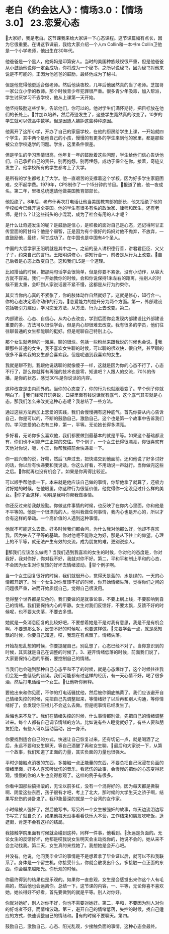 # 老白《约会达人》：情场3.0：【情场3.0】 23.恋爱心态

🎼大家好，我是老白。这节课我来给大家讲一下心态课程。这节课篇幅有点长，因为它很重要。在讲这节课前，我给大家介绍一个人m Collin和一本书m Collin卫他是一个小学老师，他出生在30年代。

他爸爸是一个黑人，他妈妈是印第安人。当时的美国种族歧视很严重，但是他爸爸从小鼓励他说你一定会成功，你将成为一个秘书，之所以说秘书，因为秘书对他来说是不可能的。正因为他爸爸的鼓励，最终他成为了秘书。

但是他觉得他更适合做老师。然后他读夜校，几年后他居然真的当了老师。芝加哥一家公立小学的教师。那个时候青少年犯罪很严重。很多青少年吸毒，加入帮派，学生讨厌学习不去学校，他从上课第一天开始。

他坚持鼓励这些学生，告诉他们，你可以的。他对学生们满怀期待，把目标放在他们的长处上。🎼并加以培养，然后奇迹发生了，这些学生竟然真的改变了。10岁的学生就可以做高中数学。但是因遭人嫉妒这些种种原因。

他离开了这所小学，开办了自己的家庭学校，在他的厨房给学生上课，一开始就四个学生，其中两个是他自己的小孩，慢慢的有更多的学生来到他的家里，都是那些被公立学校退学的问题。学生，这里条件很差。

但是学生的学习热情很高，他年复一年的鼓励着这些问题，学生给他们信心告诉他们，自己承担自己的责任，别再抱怨，别再埋怨，成功于保全在你。接着，奇迹又发生了。他学校所有的学生都考上了大学。

是所有的学生都考上了大学。他一直艰苦的支撑着这个学校。因为好多学生家庭困难，交不起学费。1979年，CPS制作了一个15分钟的节目。🎼报道了他，他一夜成名。第二年，里根总统邀请他做美国教育部部长。

他拒绝了。8年后，老布什再次打电话让他当美国教育部的部长，他又拒绝了他的学校如今已经开遍全美国。他的学生有很多有名的政治家、律师和医生，还有老师，是什么？让这些街头的小混混，成为了社会有用的人才呢？

是什么让奇迹发生的呢？是鼓励是信心，是积极的面对自己是心态，还记得阿甘正传里面的阿甘吗？他是个弱智，正是因为有个很好的妈妈对他不抛弃，不放弃，一直鼓励他，最终，阿甘成功了。在中国也是中国有4个圣人。

中国的大哲学家王阳明就是其中之一。之前的圣人讲积德行善，讲君君臣臣、父父子子，约束自己的言行。王阳明讲修心，讲知行合一，前者是从行为上改变。🎼自己后者是心态上改变自己。这和我们LS是一个道理。

比如搭讪的时候，把那两句话学会很简单，但是你要不紧张，没有小动作，从容大方就不容易。我们一开始教你的时候，会和你说保持1米左右的距离，拍别人的时候不要太重，会吓到人家说话要不紧不慢，这都是从行为约束你。

其实当你内心真的不紧张了，你的肢体动作自然就好了。这就是修心，知行合一。你的心态决定着你动作的行为。🎼恋爱能力的提升分为两个方面。第一，外部建设包括吸引力建设，学习恋爱方法，从方法、行为上去改变。第二。

内部建设、心态、自信心，从内心去改变，学到后面你会发现内部建设比外部建设重要的多，方法可以很快学会，但是内心却很难去改变。我有很多的学员，他们往往聊普通的女生都能聊的挺好。但是呢聊自己特别上心。

那个女生就老聊的一滩屎，聊的很烂。包括一些粉丝来跟我说的时候也会说。🎼我跟那些普通的女生，我不喜欢女生聊的时候，可以聊的很欢快，很自然，甚至聊的很多不喜欢我的女生都会喜欢我。但是呢遇到我喜欢的女生。

我就是聊不到。我跟他说话聊的就像傻子一样，这就是因为你的心态不行了，心态不行了，那么你就算有再强的技术也是零，知道吧？人跟人的交流，70%的传播，是你的状态，感觉30%是你说话的内容。

这种改变是由内而外的。当你的心态变了，你的行为也就跟着变了。举个例子你就明白了。🎼我们经常开玩笑说，口袋里面有钱说话就有底气，这个底气其实就是心态。那我们怎么来改变这种心态呢？我总结了一些方法。

通过这些方法再加上恋爱的实践，我们会慢慢拥有这种底气。首先你要从内心告诉自己，你是可以的，不断的鼓励自己，激励自己，这个也是第一个故事中告诉我们的。学习恋爱的心态有三种，第一，平等。无论她长得多漂亮。

多好看，无论你多么喜欢他，我们都要做到最基本的就是平等。如果这个基础都没有，你们也不可能产生正常的交往。举个例子，一个女生长得很漂亮，你很喜欢有天他对你说，呃，小王，你帮我把前台快递拿一下。

你一脸兴奋的说，好嘞，然后飞奔过去，把快递交到他面前。还和他说了好多讨好的话，你以后有快递要和我说话，你这么好看，不用动说一声就行。当你做完这些之后。🎼你就再也没有机会了。如果是你离得比较近。

可以顺手帮他拿一下。本来就是他应该自己做的事情，你帮他拿了就算了，还极力讨好她的时候，在他眼里，你这种行为很低价值，他觉得你一定没见过什么样的美女。🎼你才会这样，明明是我叫你帮我做事情。

你还反过来给我献殷勤。你做这件事情的时候，也反映了在你内心里面，你和他是不平等的。他是一个很漂亮的人，他叫我做任何事情，我内心也是开心的，所以才会有这样的举动。一个高价值的人遇到这种事情。

他就不可能这么去做。好多时候我们都会问，为什么我对他那么好，他却不喜欢我，因为失去了平等的基础。你对他呢不能称之为好，那是从下往上的仰望。心理上的不平等，就无法产生有效的交流，成为朋友的难，更别说恋人。

🎼那我们应该怎么做呢？当我们遇到我喜欢的女生的时候，你对他的态度是，你对我好，我对你好，你对我不好，我就对你不好。第二，平和平和制止平和的心态，不会因为女生对你反馈的好坏去情绪波动。🎼举个例子啊。

当一个女生回复很好的时候，我们就很开心，觉得天是蓝的，水是绿的，一天的心情都开朗了。当一个女生对你反馈不好的时候，你开始情绪失落，觉得你们之间的问题很严重，进而开始质疑自己，觉得自己很没用。

觉得整个世界都是灰色的。我们要做的是就事论事，不要上纲上线，不要影响到自己的情绪。我们要保持内心的平静。女生对我们反馈好，不要太飘，反馈不好的时候呢，也不要太失落，不要去多想。

她就是一条消息回复的比较好吧，不要想着她是不是对我有意思，我是不是有机会啊，不要想那么多，反馈不好的时候呢，也要这样做。🎼先要学会一点，就是感知飘的时候，你要自己知道，哎，我现在有点飘了。情绪失落。

开始胡思乱想的时候，你要提醒自己，别乱想了，心态已经不对了。当你意识到的时候，其实就是自己在调整的时候了。3、避开情绪低落的时候，前面我们说了，大家要保持心态的平衡，要控制自己的情绪。

当我们也会碰到那种自己心态平和不了的时候，就是心态爆炸了，这个时候往往我们会犯一些低级的错误。我们可能都有过这样的经历，有一天心情不好，喝了很多酒，然后打电话给一个女生。🎼让他听你解释。

要他出来和你见面，不停的打电话骚扰他，然后被你彻底搞黄了。我们应该避开自己情绪失控的时候，先把自己先调整起来，等情绪好了以后再和别人沟通，等你情绪好了，会发现你压根儿不会这么去做。但是呢事情已经发生了。

后悔也来不及了。我们在情绪失控的时候，什么事情都别做，先把自己的情绪调整过来。每个人都有自己调节情绪的方法。比如说有些人睡觉就好了。有些人要和朋友拒绝，有些人可以运动运动，出一身汗。

你要找到适合自己的方式，快速让自己恢复过来。还有切记一点，就是喝酒了之后，永远不要和女生聊天，等自己酒醒了再和女生聊。🎼最后和大家说一下，从第一个故事，我们知道了正面的力量，其实负面的力量也很强大。

平时少接触点消极的东西，多接触一点正能量的东西，不要总把自己沉浸在负面的情绪里面，好多人喜欢听忧伤的音乐，看悲伤的故事，会慢慢的把你的心态变得悲观，慢慢的你的人生也变得悲观了。这样的例子有很多。

你看中国那些搞摇滚的，无论以前多红，没有一个混得好的。因为每天都是撕裂啊、阴爱这些东西，孩子很有才吧，考上了北大，那时候的大学生天之骄子啊，结果写悲伤的诗卧鬼了。我印象最深的就是一个台湾的女作家。

小时候被人强奸了，然后他写书，写另外一个女生被强奸的故事，每天边流泪边写书写完了就自杀了。如果他每天没事看看快乐大本营，工作结束和朋友吃吃饭，逛逛街，肯定不会有这样的结局。

我接触学院里面有时候就会碰到这种，同样一件事，他看到。🎼永远是负面的。无论女生的反馈好坏，他都是哎我说女生明天会主动找你的，她说不会的，她从来不会主动找我。第二天，女生真的来找她了。我想她是会开心吧。

并没有。他说，他问我毕业证的事情是不是想着拿了毕业证以后，就可以不和我联系了。身体是一个留生机，你接受什么，你就会散发出什么，多接触一点正面的东西，你会越来越阳光。你乐观的时候。

你最终得到的结果也是乐观的。如果你一直悲观，女生是会感觉出来你这个人有毛病的，然后他也会远离你。总结一下，这节课的内容，一、平等，无论你喜不喜欢她，她长得好不好看，首先要做到的就是平等。别人对你好。

你就对她好，别人对你不好，你也不需要对她好。第二，平和，不要因为别人对你的好或者不好，而情绪波动。第三，避开自己的情绪低落，失控的时候，找自己适应的方式，快速调整自己的情绪和。🎼有的时候不要聊天。第四。

鼓励自己，激励自己，心态、阳光乱观，少接触负面的事情，这种心态会最终。